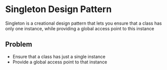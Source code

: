 # Singleton Design Pattern 
Singleton is a creational design pattern that lets you ensure that a class has only one instance, while providing a global access point to this instance <br>

## Problem
* Ensure that a class has just a single instance <br>
* Provide a global access point to that instance <br>